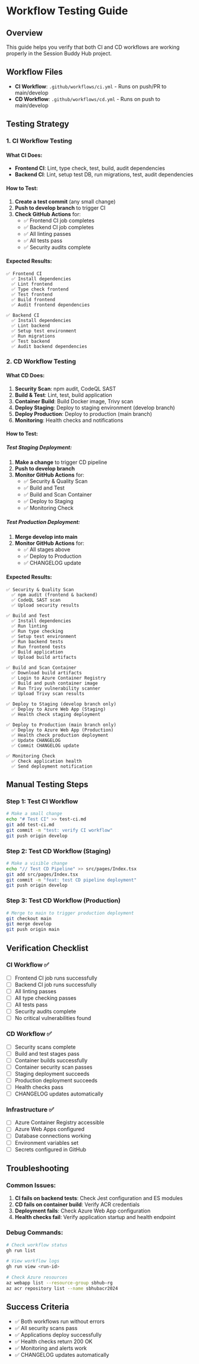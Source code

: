 # Workflow Testing Guide

## Overview
This guide helps you verify that both CI and CD workflows are working properly in the Session Buddy Hub project.

## Workflow Files
- **CI Workflow**: `.github/workflows/ci.yml` - Runs on push/PR to main/develop
- **CD Workflow**: `.github/workflows/cd.yml` - Runs on push to main/develop

## Testing Strategy

### 1. CI Workflow Testing

#### What CI Does:
- **Frontend CI**: Lint, type check, test, build, audit dependencies
- **Backend CI**: Lint, setup test DB, run migrations, test, audit dependencies

#### How to Test:
1. **Create a test commit** (any small change)
2. **Push to develop branch** to trigger CI
3. **Check GitHub Actions** for:
   - ✅ Frontend CI job completes
   - ✅ Backend CI job completes
   - ✅ All linting passes
   - ✅ All tests pass
   - ✅ Security audits complete

#### Expected Results:
```
✅ Frontend CI
  ✅ Install dependencies
  ✅ Lint frontend
  ✅ Type check frontend
  ✅ Test frontend
  ✅ Build frontend
  ✅ Audit frontend dependencies

✅ Backend CI
  ✅ Install dependencies
  ✅ Lint backend
  ✅ Setup test environment
  ✅ Run migrations
  ✅ Test backend
  ✅ Audit backend dependencies
```

### 2. CD Workflow Testing

#### What CD Does:
1. **Security Scan**: npm audit, CodeQL SAST
2. **Build & Test**: Lint, test, build application
3. **Container Build**: Build Docker image, Trivy scan
4. **Deploy Staging**: Deploy to staging environment (develop branch)
5. **Deploy Production**: Deploy to production (main branch)
6. **Monitoring**: Health checks and notifications

#### How to Test:

##### Test Staging Deployment:
1. **Make a change** to trigger CD pipeline
2. **Push to develop branch**
3. **Monitor GitHub Actions** for:
   - ✅ Security & Quality Scan
   - ✅ Build and Test
   - ✅ Build and Scan Container
   - ✅ Deploy to Staging
   - ✅ Monitoring Check

##### Test Production Deployment:
1. **Merge develop into main**
2. **Monitor GitHub Actions** for:
   - ✅ All stages above
   - ✅ Deploy to Production
   - ✅ CHANGELOG update

#### Expected Results:
```
✅ Security & Quality Scan
  ✅ npm audit (frontend & backend)
  ✅ CodeQL SAST scan
  ✅ Upload security results

✅ Build and Test
  ✅ Install dependencies
  ✅ Run linting
  ✅ Run type checking
  ✅ Setup test environment
  ✅ Run backend tests
  ✅ Run frontend tests
  ✅ Build application
  ✅ Upload build artifacts

✅ Build and Scan Container
  ✅ Download build artifacts
  ✅ Login to Azure Container Registry
  ✅ Build and push container image
  ✅ Run Trivy vulnerability scanner
  ✅ Upload Trivy scan results

✅ Deploy to Staging (develop branch only)
  ✅ Deploy to Azure Web App (Staging)
  ✅ Health check staging deployment

✅ Deploy to Production (main branch only)
  ✅ Deploy to Azure Web App (Production)
  ✅ Health check production deployment
  ✅ Update CHANGELOG
  ✅ Commit CHANGELOG update

✅ Monitoring Check
  ✅ Check application health
  ✅ Send deployment notification
```

## Manual Testing Steps

### Step 1: Test CI Workflow
```bash
# Make a small change
echo "# Test CI" >> test-ci.md
git add test-ci.md
git commit -m "test: verify CI workflow"
git push origin develop
```

### Step 2: Test CD Workflow (Staging)
```bash
# Make a visible change
echo "// Test CD Pipeline" >> src/pages/Index.tsx
git add src/pages/Index.tsx
git commit -m "feat: test CD pipeline deployment"
git push origin develop
```

### Step 3: Test CD Workflow (Production)
```bash
# Merge to main to trigger production deployment
git checkout main
git merge develop
git push origin main
```

## Verification Checklist

### CI Workflow ✅
- [ ] Frontend CI job runs successfully
- [ ] Backend CI job runs successfully
- [ ] All linting passes
- [ ] All type checking passes
- [ ] All tests pass
- [ ] Security audits complete
- [ ] No critical vulnerabilities found

### CD Workflow ✅
- [ ] Security scans complete
- [ ] Build and test stages pass
- [ ] Container builds successfully
- [ ] Container security scan passes
- [ ] Staging deployment succeeds
- [ ] Production deployment succeeds
- [ ] Health checks pass
- [ ] CHANGELOG updates automatically

### Infrastructure ✅
- [ ] Azure Container Registry accessible
- [ ] Azure Web Apps configured
- [ ] Database connections working
- [ ] Environment variables set
- [ ] Secrets configured in GitHub

## Troubleshooting

### Common Issues:
1. **CI fails on backend tests**: Check Jest configuration and ES modules
2. **CD fails on container build**: Verify ACR credentials
3. **Deployment fails**: Check Azure Web App configuration
4. **Health checks fail**: Verify application startup and health endpoint

### Debug Commands:
```bash
# Check workflow status
gh run list

# View workflow logs
gh run view <run-id>

# Check Azure resources
az webapp list --resource-group sbhub-rg
az acr repository list --name sbhubacr2024
```

## Success Criteria
- ✅ Both workflows run without errors
- ✅ All security scans pass
- ✅ Applications deploy successfully
- ✅ Health checks return 200 OK
- ✅ Monitoring and alerts work
- ✅ CHANGELOG updates automatically 